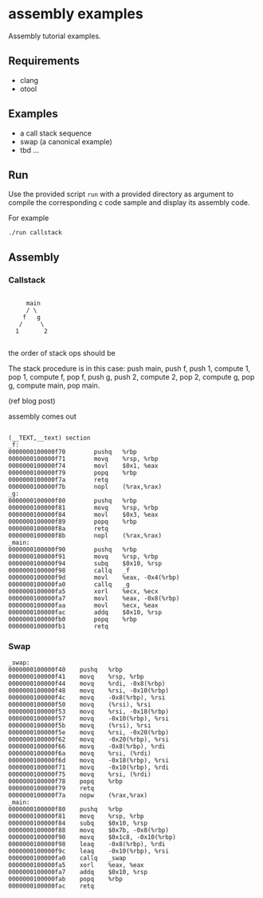 # assembly examples

Assembly tutorial examples.

Requirements
---

* clang	
* otool


Examples
---

* a call stack sequence
* swap (a canonical example)
* tbd ...

Run 
---

Use the provided script `run` with a provided directory as argument to compile the corresponding c code sample and display its assembly code.

For example

```
./run callstack

```


Assembly
---


### Callstack

```

     main
     / \
    f   g
   /     \
  1       2
  
```

the order of stack ops should be 

The stack procedure is in this case: push main, push f, push 1, compute 1, pop 1, compute f, pop f, push g, push 2, compute 2, pop 2, compute g, pop g, compute main, pop main.

(ref blog post)


assembly comes out

```

(__TEXT,__text) section
_f:
0000000100000f70        pushq   %rbp
0000000100000f71        movq    %rsp, %rbp
0000000100000f74        movl    $0x1, %eax
0000000100000f79        popq    %rbp
0000000100000f7a        retq
0000000100000f7b        nopl    (%rax,%rax)
_g:
0000000100000f80        pushq   %rbp
0000000100000f81        movq    %rsp, %rbp
0000000100000f84        movl    $0x3, %eax
0000000100000f89        popq    %rbp
0000000100000f8a        retq
0000000100000f8b        nopl    (%rax,%rax)
_main:
0000000100000f90        pushq   %rbp
0000000100000f91        movq    %rsp, %rbp
0000000100000f94        subq    $0x10, %rsp
0000000100000f98        callq   _f
0000000100000f9d        movl    %eax, -0x4(%rbp)
0000000100000fa0        callq   _g
0000000100000fa5        xorl    %ecx, %ecx
0000000100000fa7        movl    %eax, -0x8(%rbp)
0000000100000faa        movl    %ecx, %eax
0000000100000fac        addq    $0x10, %rsp
0000000100000fb0        popq    %rbp
0000000100000fb1        retq

```

### Swap

```
_swap:
0000000100000f40	pushq	%rbp
0000000100000f41	movq	%rsp, %rbp
0000000100000f44	movq	%rdi, -0x8(%rbp)
0000000100000f48	movq	%rsi, -0x10(%rbp)
0000000100000f4c	movq	-0x8(%rbp), %rsi
0000000100000f50	movq	(%rsi), %rsi
0000000100000f53	movq	%rsi, -0x18(%rbp)
0000000100000f57	movq	-0x10(%rbp), %rsi
0000000100000f5b	movq	(%rsi), %rsi
0000000100000f5e	movq	%rsi, -0x20(%rbp)
0000000100000f62	movq	-0x20(%rbp), %rsi
0000000100000f66	movq	-0x8(%rbp), %rdi
0000000100000f6a	movq	%rsi, (%rdi)
0000000100000f6d	movq	-0x18(%rbp), %rsi
0000000100000f71	movq	-0x10(%rbp), %rdi
0000000100000f75	movq	%rsi, (%rdi)
0000000100000f78	popq	%rbp
0000000100000f79	retq
0000000100000f7a	nopw	(%rax,%rax)
_main:
0000000100000f80	pushq	%rbp
0000000100000f81	movq	%rsp, %rbp
0000000100000f84	subq	$0x10, %rsp
0000000100000f88	movq	$0x7b, -0x8(%rbp)
0000000100000f90	movq	$0x1c8, -0x10(%rbp)
0000000100000f98	leaq	-0x8(%rbp), %rdi
0000000100000f9c	leaq	-0x10(%rbp), %rsi
0000000100000fa0	callq	_swap
0000000100000fa5	xorl	%eax, %eax
0000000100000fa7	addq	$0x10, %rsp
0000000100000fab	popq	%rbp
0000000100000fac	retq
```

